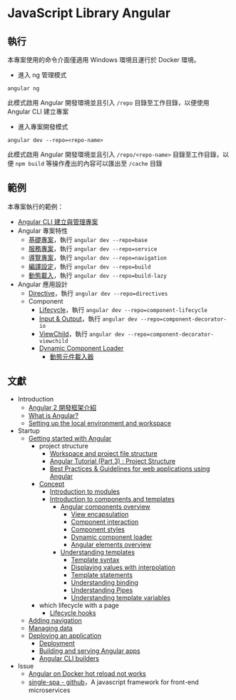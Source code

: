 # JavaScript Library Angular

## 執行

本專案使用的命令介面僅適用 Windows 環境且運行於 Docker 環境。

+ 進入 ng 管理模式
```
angular ng
```

此模式啟用 Angular 開發環境並且引入 ```/repo``` 目錄至工作目錄，以便使用 Angular CLI 建立專案

+ 進入專案開發模式
```
angular dev --repo=<repo-name>
```

此模式啟用 Angular 開發環境並且引入 ```/repo/<repo-name>``` 目錄至工作目錄，以便 ```npm build``` 等操作產出的內容可以匯出至 ```/cache``` 目錄

## 範例

本專案執行的範例：

+ [Angular CLI 建立與管理專案](./repo/readme.md)
+ Angular 專案特性
    - [基礎專案](./repo/base/README.md)，執行 ```angular dev --repo=base```
    - [服務專案](./repo/service/README.md)，執行 ```angular dev --repo=service```
    - [導覽專案](./repo/navigation/README.md)，執行 ```angular dev --repo=navigation```
    - [編譯設定](./repo/build/README.md)，執行 ```angular dev --repo=build```
    - [動態載入](./repo/build-lazy/README.md)，執行 ```angular dev --repo=build-lazy```
+ Angular 應用設計
    - [Directive](./repo/directives/README.md)，執行 ```angular dev --repo=directives```
    - Component
        + [Lifecycle](./repo/component-lifecycle/README.md)，執行 ```angular dev --repo=component-lifecycle```
        + [Input & Output](./repo/component-decorator-io/README.md)，執行 ```angular dev --repo=component-decorator-io```
        + [ViewChild](./repo/component-decorator-viewchild/README.md)，執行 ```angular dev --repo=component-decorator-viewchild```
        + [Dynamic Component Loader](./repo/component-dynamic-loader/README.md)
            - [動態元件載入器](https://angular.tw/guide/dynamic-component-loader)

## 文獻

+ Introduction
    - [Angular 2 開發框架介紹](https://blog.miniasp.com/post/2016/07/26/Introduction-to-Angular-2)
    - [What is Angular?](https://angular.tw/guide/what-is-angular)
    - [Setting up the local environment and workspace](https://angular.io/guide/setup-local)
+ Startup
    - [Getting started with Angular](https://angular.tw/start)
        - project structure
            + [Workspace and project file structure](https://angular.tw/guide/file-structure)
            + [Angular Tutorial (Part 3) : Project Structure](https://helpmecoder.com/2019/05/12/angular-project-structure/)
            + [Best Practices & Guidelines for web applications using Angular](https://blogs.halodoc.io/angular-best-practices/)
        - [Concept](https://angular.tw/guide/architecture)
            + [Introduction to modules](https://angular.tw/guide/architecture-modules)
            + [Introduction to components and templates](https://angular.tw/guide/architecture-components)
                - [Angular components overview](https://angular.tw/guide/component-overview)
                    + [View encapsulation](https://angular.tw/guide/view-encapsulation)
                    + [Component interaction](https://angular.tw/guide/component-interaction)
                    + [Component styles](https://angular.tw/guide/component-styles)
                    + [Dynamic component loader](https://angular.tw/guide/dynamic-component-loader)
                    + [Angular elements overview](https://angular.tw/guide/elements)
                - [Understanding templates](https://angular.tw/guide/template-overview)
                    + [Template syntax](https://angular.tw/guide/template-syntax)
                    + [Displaying values with interpolation](https://angular.tw/guide/interpolation)
                    + [Template statements](https://angular.tw/guide/template-statements)
                    + [Understanding binding](https://angular.tw/guide/binding-overview)
                    + [Understanding Pipes](https://angular.tw/guide/pipes-overview)
                    + [Understanding template variables](https://angular.tw/guide/template-reference-variables)
        - which lifecycle with a page
            + [Lifecycle hooks](https://angular.tw/guide/lifecycle-hooks)
    - [Adding navigation](https://angular.tw/start/start-routing)
    - [Managing data](https://angular.tw/start/start-data)
    - [Deploying an application](https://angular.tw/start/start-deployment)
        + [Deployment](https://angular.tw/guide/deployment)
        + [Building and serving Angular apps](https://angular.tw/guide/build)
        + [Angular CLI builders](https://angular.io/guide/cli-builder)
+ Issue
    - [Angular on Docker hot reload not works](https://stackoverflow.com/questions/69101814)
    - [single-spa - github](https://github.com/single-spa/single-spa)，A javascript framework for front-end microservices
